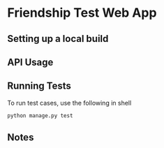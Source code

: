 # Friendship Test Web App

## Setting up a local build

## API Usage

## Running Tests
To run test cases, use the following in shell
```bash
python manage.py test 
```

## Notes

